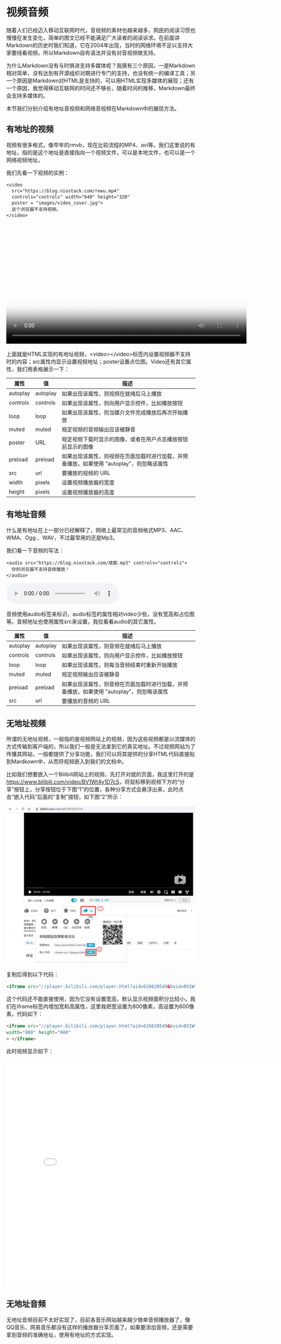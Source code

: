 # 视频音频

随着人们已经迈入移动互联网时代，音视频的素材也越来越多，网民的阅读习惯也慢慢在发生变化，简单的图文已经不能满足广大读者的阅读诉求。在前面讲Markdown的历史时我们知道，它在2004年出现，当时的网络环境不足以支持大家要线看视频，所以Markdown自有语法并没有对音视频做支持。

为什么Markdown没有与时俱进支持多媒体呢？我猜有三个原因，一是Markdown相对简单，没有达到有开源组织对期进行专门的支持，也没有统一的编译工具；另一个原因是Markdown对HTML是支持的，可以用HTML实现多媒体的展现；还有一个原因，我觉得移动互联网的时间还不够长，随着时间的推移，Markdown最终会支持多媒体的。

本节我们分别介绍有地址音视频和网络音视频在Markdown中的展现方法。

## 有地址的视频

视频有很多格式，像早年的rmvb，现在比较流程的MP4、avi等。我们这里说的有地址，指的是这个地址是直接指向一个视频文件，可以是本地文件，也可以是一个网络视频地址。

我们先看一下视频的实例：

```
<video 
  src="https://blog.niostack.com/rewu.mp4"      
  controls="controls" width="640" height="320"
  poster = "images/video_cover.jpg">
  这个浏览器不支持视频。
</video>
```

<video 
  src="https://blog.niostack.com/rewu.mp4"      
  controls="controls" width="640" height="320"
  poster = "images/video_cover.jpg">
  这个浏览器不支持视频。
</video>

上面就是HTML实现的有地址视频，\<video\>\</video\>标签内设置视频器不支持时的内容；src属性内显示设置视频地址；poster设置点位图。Video还有其它属性，我们用表格展示一下：

| 属性 | 值 | 描述 |
| --- | --- | --- |
| autoplay | autoplay | 如果出现该属性，则视频在就绪后马上播放 |
| controls | controls | 如果出现该属性，则向用户显示控件，比如播放按钮 |
| loop | loop | 如果出现该属性，则当媒介文件完成播放后再次开始播放 |
| muted | muted | 规定视频的音频输出应该被静音 |
| poster | URL | 规定视频下载时显示的图像，或者在用户点击播放按钮前显示的图像 |
| preload | preload | 如果出现该属性，则视频在页面加载时进行加载，并预备播放，如果使用 "autoplay"，则忽略该属性 |
| src | url | 要播放的视频的 URL |
| width | pixels | 设置视频播放器的宽度 |
| height | pixels | 设置视频播放器的高度 |


## 有地址音频

什么是有地址在上一部分已经解释了，网络上最常见的音频格式MP3、AAC、WMA、Ogg 、WAV，不过最常用的还是Mp3。

我们看一下音频的写法：

```
<audio src="https://blog.niostack.com/成都.mp3" controls="controls">
  你的浏览器不支持音频播放！
</audio>
```

<audio src="https://blog.niostack.com/成都.mp3" controls="controls">
  你的浏览器不支持音频播放！
</audio>

音频使用audio标签来标识，audio标签的属性相对video少些，没有宽高和占位图等。音频地址也使用属性src来设置，我拉看看audio的其它属性。

| 属性 | 值 | 描述 |
| --- | --- | --- |
| autoplay | autoplay | 如果出现该属性，则音频在就绪后马上播放 |
| controls | controls | 如果出现该属性，则向用户显示控件，比如播放按钮 |
| loop | loop | 如果出现该属性，则每当音频结束时重新开始播放 |
| muted | muted | 规定视频输出应该被静音 |
| preload | preload | 如果出现该属性，则音频在页面加载时进行加载，并预备播放，如果使用 "autoplay"，则忽略该属性 |
| src | url | 要播放的音频的 URL |

## 无地址视频

所谓的无地址视频，一般指的是视频网站上的视频，因为这些视频都是以流媒体的方式传输到客户端的，所以我们一般是无法拿到它的真实地址。不过视频网站为了传播其网站，一般都提供了分享功能，我们可以将其提供的分享HTML代码直接贴到Mardkown中，从而将视频嵌入到我们的文档中。

比如我们想要嵌入一个Bilibili网站上的视频，先打开对就的页面，我这里打开的是<https://www.bilibili.com/video/BV1Wt4y1D7cS>，将鼠标移到视频下方的“分享”按钮上，分享按钮位于下图“1”的位置，各种分享方式会悬浮出来，此时点击“嵌入代码”后面的“复制”按钮，如下图“2”所示：

![Bilibili 分享](images/bilibili_share.jpg)

复制后得到以下代码：

```html
<iframe src="//player.bilibili.com/player.html?aid=626620549&bvid=BV1Wt4y1D7cS&cid=217946469&page=1" scrolling="no" border="0" frameborder="no" framespacing="0" allowfullscreen="true"> </iframe>
```

这个代码还不能直接使用，因为它没有设置宽高，默认显示视频面积分比较小，我们在iframe标签内增加宽和高属性，这里我把宽设置为800像素，高设置为600像素，代码如下：

```html
<iframe src="//player.bilibili.com/player.html?aid=626620549&bvid=BV1Wt4y1D7cS&cid=217946469&page=1" scrolling="no" border="0" frameborder="no" framespacing="0" allowfullscreen="true"
width="800" height="600"
> </iframe>
```

此时视频显示如下：

<iframe src="//player.bilibili.com/player.html?aid=626620549&bvid=BV1Wt4y1D7cS&cid=217946469&page=1" scrolling="no" border="0" frameborder="no" framespacing="0" allowfullscreen="true"
width="800" height="600"
> </iframe>

## 无地址音频

无地址音频目前不太好实现了，目前各音乐网站越来越少做单音频播放器了，像QQ音乐、网易音乐都没有这样的播放器分享页面了。如果要添加音频，还是需要拿到音频的准确地址，使用有地址的方式实现。